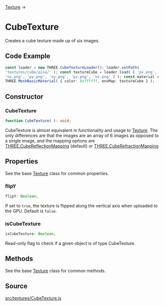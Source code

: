 [Texture](en\textures\Texture.html) →

# CubeTexture

Creates a cube texture made up of six images.

## Code Example

  
```ts  
const loader = new THREE.CubeTextureLoader(); loader.setPath(
'textures/cube/pisa/' ); const textureCube = loader.load( [ 'px.png',
'nx.png', 'py.png', 'ny.png', 'pz.png', 'nz.png' ] ); const material = new
THREE.MeshBasicMaterial( { color: 0xffffff, envMap: textureCube } );  
```  

## Constructor

### CubeTexture

  
  
```ts  
function CubeTexture( ): void;  
```  

CubeTexture is almost equivalent in functionality and usage to
[Texture](en\textures\Texture.html). The only differences are that the images
are an array of 6 images as opposed to a single image, and the mapping options
are [THREE.CubeReflectionMapping](en\constants\Textures.html) (default) or
[THREE.CubeRefractionMapping](en\constants\Textures.html)

## Properties

See the base [Texture](en\textures\Texture.html) class for common properties.

### flipY

  
  
```ts  
flipY: Boolean;  
```  

If set to `true`, the texture is flipped along the vertical axis when uploaded
to the GPU. Default is `false`.

### isCubeTexture

  
  
```ts  
isCubeTexture: Boolean;  
```  

Read-only flag to check if a given object is of type CubeTexture.

## Methods

See the base [Texture](en\textures\Texture.html) class for common methods.

## Source

<a
href="https://github.com/mrdoob/three.js/blob/master/src/textures/CubeTexture.js">src/textures/CubeTexture.js</a>

